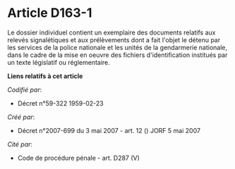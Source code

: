 # Article D163-1

Le dossier individuel contient un exemplaire des documents relatifs aux relevés signalétiques et aux prélèvements dont a fait
l'objet le détenu par les services de la police nationale et les unités de la gendarmerie nationale, dans le cadre de la mise
en oeuvre des fichiers d'identification institués par un texte législatif ou réglementaire.

**Liens relatifs à cet article**

_Codifié par_:

  - Décret n°59-322 1959-02-23

_Créé par_:

  - Décret n°2007-699 du 3 mai 2007 - art. 12 () JORF 5 mai 2007

_Cité par_:

  - Code de procédure pénale - art. D287 (V)
